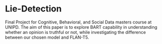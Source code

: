 # Lie-Detection
Final Project for Cognitive, Behavioral, and Social Data masters course at UNIPD. 
The aim of this paper is to explore BART capability in understanding whether an opinion is truthful or not, while investigating the difference between our chosen model and FLAN-T5.
